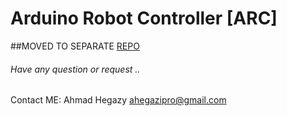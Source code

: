 
# Arduino Robot Controller [ARC]
##MOVED TO SEPARATE [REPO](https://github.com/ahegazy/arduino-robot-controller)



###### Have any question or request .. 
Contact ME: Ahmad Hegazy <ahegazipro@gmail.com>
